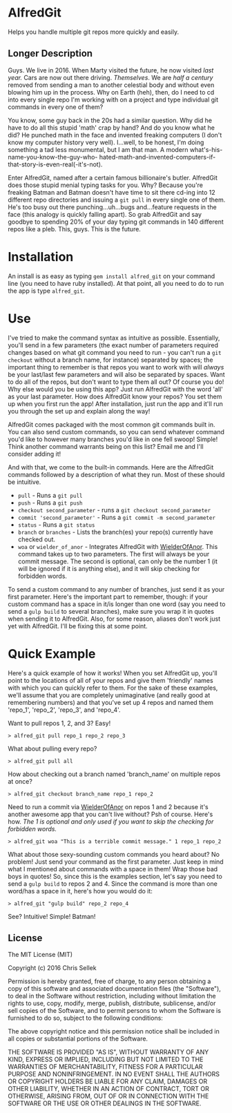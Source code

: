 # AlfredGit
Helps you handle multiple git repos more quickly and easily.

## Longer Description
Guys. We live in 2016. When Marty visited the future, he now visited *last
year.* Cars are now out there driving. *Themselves*. We are *half a
century* removed from sending a man to another celestial body and without even
blowing him up in the process. Why on Earth (heh), then, do I need to cd into
every single repo I'm working with on a project and type individual git commands
in every one of them?

You know, some guy back in the 20s had a similar question. Why did he have to
do all this stupid 'math' crap by hand? And do you know what he did? He punched
math in the face and invented freaking computers (I don't know my computer
history very well). I...well, to be honest, I'm doing something a tad less
monumental, but I am that man. A modern what's-his-name-you-know-the-guy-who-
hated-math-and-invented-computers-if-that-story-is-even-real(-it's-not).

Enter AlfredGit, named after a certain famous billionaire's butler. AlfredGit does
those stupid menial typing tasks for you. Why? Because you're freaking Batman
and Batman doesn't have time to sit there cd-ing into 12 different repo
directories and issuing a `git pull` in every single one of them. He's too
busy out there punching...uh...bugs and...feature requests in the face (this
analogy is quickly falling apart). So grab AlfredGit and say goodbye to
spending 20% of your day typing git commands in 140 different repos like a
pleb. This, guys. This is the future.

# Installation

An install is as easy as typing `gem install alfred_git` on your command line
(you need to have ruby installed). At that point, all you need to do to run
the app is type `alfred_git`.

# Use

I've tried to make the command syntax as intuitive as possible. Essentially,
you'll send in a few parameters (the exact number of parameters required
changes based on what git command you need to run - you can't run a `git
checkout` without a branch name, for instance) separated by spaces; the 
important thing to remember is that repos you want to work with will *always* be
your last/last few parameters and will also be separated by spaces. Want to do
all of the repos, but don't want to type them all out? Of course you do! Why
else would you be using this app? Just run AlfredGit with the word 'all' as
your last parameter. How does AlfredGit know your repos? You set them up when
you first run the app! After installation, just run the app and it'll run you
through the set up and explain along the way!

AlfredGit comes packaged with the most common git commands built in. You can also
send custom commands, so you can send whatever command you'd like to however many
branches you'd like in one fell swoop! Simple! Think another command warrants
being on this list? Email me and I'll consider adding it!

And with that, we come to the built-in commands. Here are the AlfredGit commands
followed by a description of what they run. Most of these should be intuitive.

* `pull` - Runs a `git pull`
* `push` - Runs a `git push`
* `checkout second_parameter` - runs a `git checkout second_parameter`
* `commit 'second_parameter'` - Runs a `git commit -m second_parameter`
* `status` - Runs a `git status`
* `branch` or `branches` - Lists the branch(es) your repo(s) currently have
                           checked out.
* `woa` or `wielder_of_anor` - Integrates AlfredGit with
                               [WielderOfAnor](https://github.com/iamsellek/wielder_of_anor).
                               This command takes up to two parameters. The
                               first will always be your commit message. The
                               second is optional, can only be the number 1 (it
                               will be ignored if it is anything else), and it
                               will skip checking for forbidden words.
                           
To send a custom command to any number of branches, just send it as your first
parameter. Here's the important part to remember, though: if your custom command
has a space in it/is longer than one word (say you need to send a `gulp build`
to several branches), make sure you wrap it in quotes when sending it to
AlfredGit. Also, for some reason, aliases don't work just yet with AlfredGit.
I'll be fixing this at some point.

# Quick Example
Here's a quick example of how it works! When you set AlfredGit up, you'll point
to the locations of all of your repos and give them 'friendly' names with which
you can quickly refer to them. For the sake of these examples, we'll assume
that you are completely unimaginative (and really good at remembering numbers)
and that you've set up 4 repos and named them 'repo_1', 'repo_2', 'repo_3',
and 'repo_4'.

Want to pull repos 1, 2, and 3? Easy!

`> alfred_git pull repo_1 repo_2 repo_3`

What about pulling every repo?

`> alfred_git pull all`

How about checking out a branch named 'branch_name' on multiple repos at once?

`> alfred_git checkout branch_name repo_1 repo_2`

Need to run a commit via [WielderOfAnor](https://github.com/iamsellek/wielder_of_anor)
on repos 1 and 2 because it's another awesome app that you can't live without?
Psh of course. Here's how. *The 1 is optional and only used if you want to skip
the checking for forbidden words.*

`> alfred_git woa "This is a terrible commit message." 1 repo_1 repo_2`

What about those sexy-sounding custom commands you heard about? No problem!
Just send your command as the first parameter. Just keep in mind what I
mentioned about commands with a space in them! Wrap those bad boys in quotes!
So, since this is the examples section, let's say you need to send a `gulp
build` to repos 2 and 4. Since the command is more than one word/has a space
in it, here's how you would do it:

`> alfred_git "gulp build" repo_2 repo_4`

See? Intuitive! Simple! Batman!

## License
The MIT License (MIT)

Copyright (c) 2016 Chris Sellek

Permission is hereby granted, free of charge, to any person obtaining a copy
of this software and associated documentation files (the "Software"), to deal
in the Software without restriction, including without limitation the rights
to use, copy, modify, merge, publish, distribute, sublicense, and/or sell
copies of the Software, and to permit persons to whom the Software is
furnished to do so, subject to the following conditions:

The above copyright notice and this permission notice shall be included in all
copies or substantial portions of the Software.

THE SOFTWARE IS PROVIDED "AS IS", WITHOUT WARRANTY OF ANY KIND, EXPRESS OR
IMPLIED, INCLUDING BUT NOT LIMITED TO THE WARRANTIES OF MERCHANTABILITY,
FITNESS FOR A PARTICULAR PURPOSE AND NONINFRINGEMENT. IN NO EVENT SHALL THE
AUTHORS OR COPYRIGHT HOLDERS BE LIABLE FOR ANY CLAIM, DAMAGES OR OTHER
LIABILITY, WHETHER IN AN ACTION OF CONTRACT, TORT OR OTHERWISE, ARISING FROM,
OUT OF OR IN CONNECTION WITH THE SOFTWARE OR THE USE OR OTHER DEALINGS IN THE
SOFTWARE.